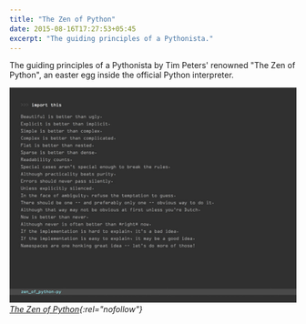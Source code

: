 ```yaml
---
title: "The Zen of Python"
date: 2015-08-16T17:27:53+05:45
excerpt: "The guiding principles of a Pythonista."
---
```


The guiding principles of a Pythonista by Tim Peters' renowned "The Zen of Python", an easter egg inside the official Python interpreter.

![The Zen of Python](/uploads/20150816-the-zen-of-python.jpg "The Zen of Python")
_[The Zen of Python](https://legacy.python.org/dev/peps/pep-0020/){:rel="nofollow"}_
